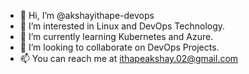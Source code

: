 - 👋 Hi, I’m @akshayithape-devops
- 👀 I’m interested in Linux and DevOps Technology.
- 🌱 I’m currently learning Kubernetes and Azure.
- 💞️ I’m looking to collaborate on DevOps Projects.
- 📫 You can reach me at ithapeakshay.02@gmail.com

<!---
akshayithape-devops/akshayithape-devops is a ✨ special ✨ repository because its `README.md` (this file) appears on your GitHub profile.
You can click the Preview link to take a look at your changes.
--->
